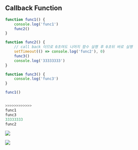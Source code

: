 ## Callback Function



```javascript
function func1() {
    console.log('func1')
    func2()
}

function func2() {
    // call back 이므로 0초여도 나머지 함수 실행 후 0초뒤 바로 실행
    setTimeout(() => console.log('func2'), 0)
    func3()
    console.log('33333333')
}

function func3() {
    console.log('func3')
}

func1()


>>>>>>>>>>>>
func1
func3
33333333
func2
```



![](<https://cdn-images-1.medium.com/max/1600/1*TozSrkk92l8ho6d8JxqF_w.gif>)





![](<https://poiemaweb.com/img/event-loop.gif>)